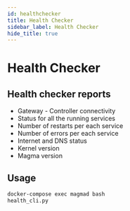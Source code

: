 ```yaml
---
id: healthchecker
title: Health Checker
sidebar_label: Health Checker
hide_title: true
---
```

# Health Checker

## Health checker reports

- Gateway - Controller connectivity
- Status for all the running services
- Number of restarts per each service
- Number of errors per each service
- Internet and DNS status
- Kernel version
- Magma version

## Usage

```bash
docker-compose exec magmad bash
health_cli.py
```
